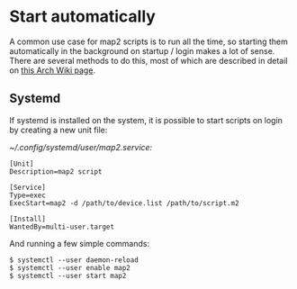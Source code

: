 # Start automatically

A common use case for map2 scripts is to run all the time, so starting them
automatically in the background on startup / login makes a lot of sense.  
There are several methods to do this, most of which are described in detail on
[this Arch Wiki page](https://wiki.archlinux.org/title/Autostarting).

## Systemd

If systemd is installed on the system, it is possible to start scripts on login
by creating a new unit file:

*~/.config/systemd/user/map2.service:*

```
[Unit]
Description=map2 script

[Service]
Type=exec
ExecStart=map2 -d /path/to/device.list /path/to/script.m2

[Install]
WantedBy=multi-user.target
```

And running a few simple commands:

```
$ systemctl --user daemon-reload
$ systemctl --user enable map2
$ systemctl --user start map2
```
